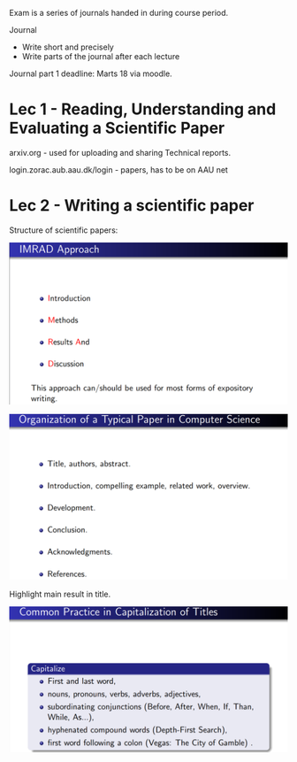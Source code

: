 Exam is a series of journals handed in during course period.

Journal

- Write short and precisely
- Write parts of the journal after each lecture

Journal part 1 deadline: Marts 18 via moodle.

# Lec 1 - Reading, Understanding and Evaluating a Scientific Paper

arxiv.org - used for uploading and sharing Technical reports.

login.zorac.aub.aau.dk/login - papers, has to be on AAU net

# Lec 2 - Writing a scientific paper

Structure of scientific papers:

![](.\img\1.png)

![](.\img\2.png)

Highlight main result in title.

![](.\img\3.png)

